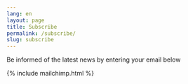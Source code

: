 ```yaml
---
lang: en
layout: page
title: Subscribe
permalink: /subscribe/
slug: subscribe
---
```


Be informed of the latest news by entering your email below

{% include mailchimp.html %}

